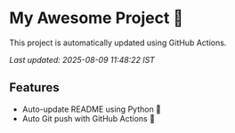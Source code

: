 # My Awesome Project 🚀

This project is automatically updated using GitHub Actions.

_Last updated: 2025-08-09 11:48:22 IST_

## Features
- Auto-update README using Python 🐍
- Auto Git push with GitHub Actions 🤖
